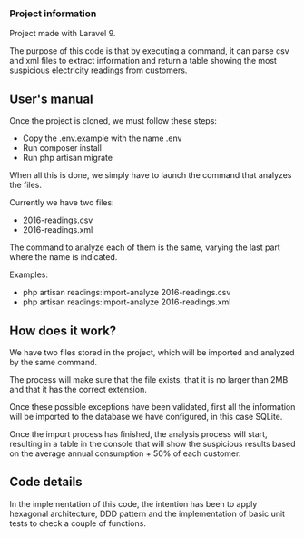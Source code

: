### Project information
Project made with Laravel 9.

The purpose of this code is that by executing a command, it can parse csv and xml files to extract information and return a table showing the most suspicious electricity readings from customers.

## User's manual
Once the project is cloned, we must follow these steps:
- Copy the .env.example with the name .env
- Run composer install
- Run php artisan migrate


When all this is done, we simply have to launch the command that analyzes the files.

Currently we have two files:
- 2016-readings.csv
- 2016-readings.xml

The command to analyze each of them is the same, varying the last part where the name is indicated.

Examples:
- php artisan readings:import-analyze 2016-readings.csv
- php artisan readings:import-analyze 2016-readings.xml


## How does it work?
We have two files stored in the project, which will be imported and analyzed by the same command.

The process will make sure that the file exists, that it is no larger than 2MB and that it has the correct extension.

Once these possible exceptions have been validated, first all the information will be imported to the database we have configured, in this case SQLite.

Once the import process has finished, the analysis process will start, resulting in a table in the console that will show the suspicious results based on the average annual consumption + 50% of each customer.

## Code details
In the implementation of this code, the intention has been to apply hexagonal architecture, DDD pattern and the implementation of basic unit tests to check a couple of functions.

